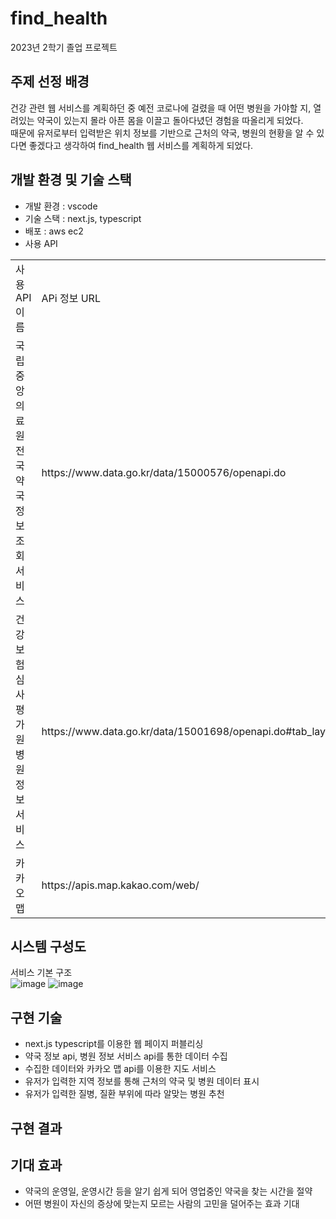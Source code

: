 # find_health
2023년 2학기 졸업 프로젝트

## 주제 선정 배경
건강 관련 웹 서비스를 계획하던 중 예전 코로나에 걸렸을 때 어떤 병원을 가야할 지, 열려있는 약국이 있는지 몰라 아픈 몸을 이끌고 돌아다녔던 경험을 따올리게 되었다.</br>
때문에 유저로부터 입력받은 위치 정보를 기반으로 근처의 약국, 병원의 현황을 알 수 있다면 좋겠다고 생각하여 find_health 웹 서비스를 계획하게 되었다.

## 개발 환경 및 기술 스택
- 개발 환경 : vscode
- 기술 스택 : next.js, typescript
- 배포 : aws ec2
- 사용 API
<table>
	<tr>
		<td>사용 API 이름</td>
		<td>APi 정보 URL</td>
	</tr>
	<tr>
		<td>국립중앙의료원 전국 약국 정보 조회 서비스</td>
		<td>https://www.data.go.kr/data/15000576/openapi.do</td>
	</tr>
	<tr>
		<td>건강보험심사평가원 병원정보서비스</td>
		<td>https://www.data.go.kr/data/15001698/openapi.do#tab_layer_prcuse_exam</td>
	</tr>
	<tr>
		<td>카카오 맵</td>
		<td>https://apis.map.kakao.com/web/</td>
	</tr>
</table>
   

## 시스템 구성도
서비스 기본 구조</br>
![image](https://github.com/Joonhyung-Choi/find_health/assets/87540456/09d8f5a4-43c0-48d0-bd00-e72517fbff7a)
![image](https://github.com/Joonhyung-Choi/find_health/assets/87540456/fb6acd95-f0f7-4e03-a06b-f2c0e7a1566c)

## 구현 기술
- next.js typescript를 이용한 웹 페이지 퍼블리싱
- 약국 정보 api, 병원 정보 서비스 api를 통한 데이터 수집
- 수집한 데이터와 카카오 맵 api를 이용한 지도 서비스
- 유저가 입력한 지역 정보를 통해 근처의 약국 및 병원 데이터 표시
- 유저가 입력한 질병, 질환 부위에 따라 알맞는 병원 추천

## 구현 결과

## 기대 효과
- 약국의 운영일, 운영시간 등을 알기 쉽게 되어 영업중인 약국을 찾는 시간을 절약
- 어떤 병원이 자신의 증상에 맞는지 모르는 사람의 고민을 덜어주는 효과 기대
